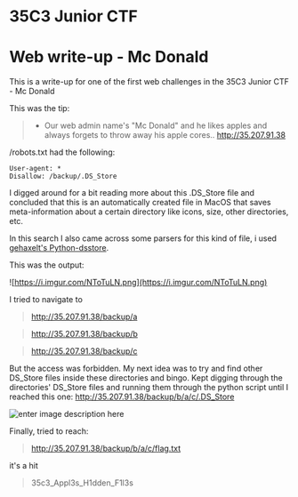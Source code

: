 # 35C3 Junior CTF
# Web write-up - Mc Donald

This is a write-up for one of the first web challenges in the 35C3 Junior CTF - Mc Donald

   
This was the tip:
> -   Our web admin name's "Mc Donald" and he likes apples and always forgets to throw away his apple cores..
    http://35.207.91.38


/robots.txt had the following:

    User-agent: *
    Disallow: /backup/.DS_Store
 
I digged around for a bit reading more about this .DS_Store file and concluded that this is an automatically created file in MacOS that saves meta-information about a certain directory like icons, size, other directories, etc.

In this search I also came across some parsers for this kind of file, i used [gehaxelt's Python-dsstore](https://github.com/gehaxelt/Python-dsstore).

This was the output:

![https://i.imgur.com/NToTuLN.png](https://i.imgur.com/NToTuLN.png)

I tried to navigate to 
>http://35.207.91.38/backup/a

>http://35.207.91.38/backup/b

>http://35.207.91.38/backup/c

But the access was forbidden.
My next idea was to try and find other DS_Store files inside these directories and bingo. 
Kept digging through the directories' DS_Store files and running them through the python script until I reached this one:
http://35.207.91.38/backup/b/a/c/.DS_Store

![enter image description here](https://i.imgur.com/MnQyh9i.png)

Finally, tried to reach:
>http://35.207.91.38/backup/b/a/c/flag.txt

it's a hit

>35c3_Appl3s_H1dden_F1l3s


